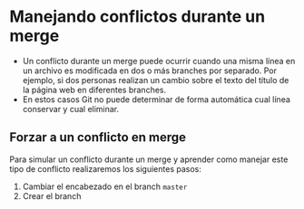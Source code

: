 # Manejando conflictos durante un merge

 - Un conflicto durante un merge puede ocurrir cuando una misma línea en un archivo es modificada en dos o más branches por separado. Por ejemplo, si dos personas realizan un cambio sobre el texto del título de la página web en diferentes branches.
 - En estos casos Git no puede determinar de forma automática cual línea conservar y cual eliminar.

## Forzar a un conflicto en merge

Para simular un conflicto durante un merge y aprender como manejar este tipo de conflicto realizaremos los siguientes pasos:

 1. Cambiar el encabezado en el branch `master`
 2. Crear el branch 

<!--stackedit_data:
eyJoaXN0b3J5IjpbMTgyMDU5MzEzNSwtMzgwMDUzNDM1XX0=
-->